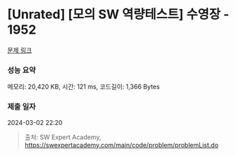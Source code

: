 # [Unrated] [모의 SW 역량테스트] 수영장 - 1952 

[문제 링크](https://swexpertacademy.com/main/code/problem/problemDetail.do?contestProbId=AV5PpFQaAQMDFAUq) 

### 성능 요약

메모리: 20,420 KB, 시간: 121 ms, 코드길이: 1,366 Bytes

### 제출 일자

2024-03-02 22:20



> 출처: SW Expert Academy, https://swexpertacademy.com/main/code/problem/problemList.do